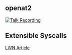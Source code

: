 ## openat2 ##

[![Talk Recording](https://img.youtube.com/vi/fSyr_IXM21Y/0.jpg)](https://www.youtube.com/watch?v=fSyr_IXM21Y&t=163)

## Extensible Syscalls ##

[LWN Article](https://lwn.net/Articles/830666/)
